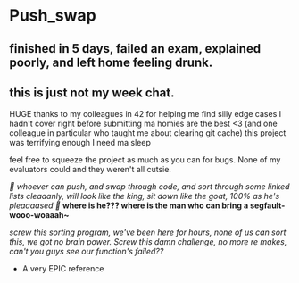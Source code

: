 # Push_swap

## finished in 5 days, failed an exam, explained poorly, and left home feeling drunk.
## this is just not my week chat.

HUGE thanks to my colleagues in 42 for helping me find silly edge cases I hadn't cover right before submitting ma homies are the best <3
(and one colleague in particular who taught me about clearing git cache) this project was terrifying enough I need ma sleep

feel free to squeeze the project as much as you can for bugs. None of my evaluators could and they weren't all cutsie.

*🎵 whoever can push, and swap through code, and sort through some linked lists cleaaanly, will look like the king, sit down like the goat, 100% as he's pleaaaased 🎵*
**where is he??? where is the man who can bring a segfault- wooo-woaaah~**

*screw this sorting program, we've been here for hours, none of us can sort this, we got no brain power. Screw this damn challenge, no more re makes, can't you guys see our function's failed??*

- A very EPIC reference
